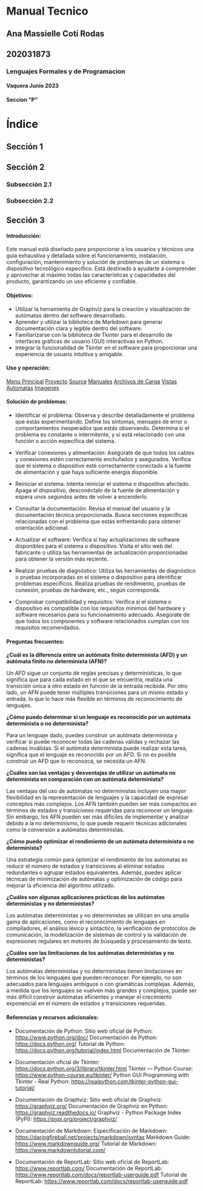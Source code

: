 # **Manual Tecnico**  

## Ana Massielle Coti Rodas  
## 202031873  

### Lenguajes Formales y de Programacion  

#### Vaquera Junio 2023  
#### Seccion "P"  

# Índice
## Sección 1
## Sección 2
### Subsección 2.1
### Subsección 2.2
## Sección 3

#### Introducción:
Este manual está diseñado para proporcionar a los usuarios y técnicos una guía exhaustiva y detallada sobre el funcionamiento, instalación, configuración, mantenimiento y solución de problemas de un sistema o dispositivo tecnológico específico. Está destinado a ayudarte a comprender y aprovechar al máximo todas las características y capacidades del producto, garantizando un uso eficiente y confiable.

#### Objetivos: 
* Utilizar la herramienta de Graphviz para la creación y visualización de autómatas dentro del software desarrollado.
* Aprender y utilizar la biblioteca de Markdown para generar documentación clara y legible dentro del software.
* Familiarizarse con la biblioteca de Tkinter para el desarrollo de interfaces gráficas de usuario (GUI) interactivas en Python.
* Integrar la funcionalidad de Tkinter en el software para proporcionar una experiencia de usuario intuitiva y amigable.

#### Uso y operación:
[Menu Principal](https://ibb.co/Hh4TFp3)
[Proyecto](https://ibb.co/zXjPyXR) 
[Source](https://ibb.co/mXXmbNY) 
[Manuales](https://ibb.co/Qc09Jjy) 
[Archivos de Carga](https://ibb.co/svD0ZbK) 
[Vistas](https://ibb.co/gSqd0mr)
[Automatas](https://ibb.co/0Q8s5PP)
[Imagenes](https://ibb.co/vLr9rS3)

#### Solución de problemas:
* Identificar el problema:
Observa y describe detalladamente el problema que estás experimentando. Define los síntomas, mensajes de error o comportamientos inesperados que estás observando.
Determina si el problema es constante o intermitente, y si está relacionado con una función o acción específica del sistema.

* Verificar conexiones y alimentación:
Asegúrate de que todos los cables y conexiones estén correctamente enchufados y asegurados.
Verifica que el sistema o dispositivo esté correctamente conectado a la fuente de alimentación y que haya suficiente energía disponible.

* Reiniciar el sistema:
Intenta reiniciar el sistema o dispositivo afectado. Apaga el dispositivo, desconéctalo de la fuente de alimentación y espera unos segundos antes de volver a encenderlo.

* Consultar la documentación:
Revisa el manual del usuario y la documentación técnica proporcionada. Busca secciones específicas relacionadas con el problema que estás enfrentando para obtener orientación adicional.

* Actualizar el software:
Verifica si hay actualizaciones de software disponibles para el sistema o dispositivo. Visita el sitio web del fabricante o utiliza las herramientas de actualización proporcionadas para obtener la versión más reciente.

* Realizar pruebas de diagnóstico:
Utiliza las herramientas de diagnóstico o pruebas incorporadas en el sistema o dispositivo para identificar problemas específicos.
Realiza pruebas de rendimiento, pruebas de conexión, pruebas de hardware, etc., según corresponda.

* Comprobar compatibilidad y requisitos:
Verifica si el sistema o dispositivo es compatible con los requisitos mínimos del hardware y software necesarios para su funcionamiento adecuado.
Asegúrate de que todos los componentes y software relacionados cumplan con los requisitos recomendados.

#### Preguntas frecuentes:
**¿Cuál es la diferencia entre un autómata finito determinista (AFD) y un autómata finito no determinista (AFN)?**

Un AFD sigue un conjunto de reglas precisas y determinísticas, lo que significa que para cada estado en el que se encuentra, realiza una transición única a otro estado en función de la entrada recibida. Por otro lado, un AFN puede tener múltiples transiciones para un mismo estado y entrada, lo que lo hace más flexible en términos de reconocimiento de lenguajes.


**¿Cómo puedo determinar si un lenguaje es reconocido por un autómata determinista o no determinista?**

Para un lenguaje dado, puedes construir un autómata determinista y verificar si puede reconocer todas las cadenas válidas y rechazar las cadenas inválidas. Si el autómata determinista puede realizar esta tarea, significa que el lenguaje es reconocido por un AFD. Si no es posible construir un AFD que lo reconozca, se necesita un AFN.


**¿Cuáles son las ventajas y desventajas de utilizar un autómata no determinista en comparación con un autómata determinista?**

Las ventajas del uso de autómatas no deterministas incluyen una mayor flexibilidad en la representación de lenguajes y la capacidad de expresar conceptos más complejos. Los AFN también pueden ser más compactos en términos de estados y transiciones requeridas para reconocer un lenguaje. Sin embargo, los AFN pueden ser más difíciles de implementar y analizar debido a la no determinismo, lo que puede requerir técnicas adicionales como la conversión a autómatas deterministas.


**¿Cómo puedo optimizar el rendimiento de un autómata determinista o no determinista?**

Una estrategia común para optimizar el rendimiento de los autómatas es reducir el número de estados y transiciones al eliminar estados redundantes o agrupar estados equivalentes. Además, puedes aplicar técnicas de minimización de autómatas y optimización de código para mejorar la eficiencia del algoritmo utilizado.


**¿Cuáles son algunas aplicaciones prácticas de los autómatas deterministas y no deterministas?**

Los autómatas deterministas y no deterministas se utilizan en una amplia gama de aplicaciones, como el reconocimiento de lenguajes en compiladores, el análisis léxico y sintáctico, la verificación de protocolos de comunicación, la modelización de sistemas de control y la validación de expresiones regulares en motores de búsqueda y procesamiento de texto.


**¿Cuáles son las limitaciones de los autómatas deterministas y no deterministas?**

Los autómatas deterministas y no deterministas tienen limitaciones en términos de los lenguajes que pueden reconocer. Por ejemplo, no son adecuados para lenguajes ambiguos o con gramáticas complejas. Además, a medida que los lenguajes se vuelven más grandes y complejos, puede ser más difícil construir autómatas eficientes y manejar el crecimiento exponencial en el número de estados y transiciones requeridas.

#### Referencias y recursos adicionales:
* Documentación de Python:
Sitio web oficial de Python: https://www.python.org/doc/
Documentación de Python: https://docs.python.org/
Tutorial de Python: https://docs.python.org/tutorial/index.html
Documentación de Tkinter:

* Documentación oficial de Tkinter: https://docs.python.org/3/library/tkinter.html
Tkinter — Python Course: https://www.python-course.eu/tkinter/
Python GUI Programming with Tkinter - Real Python: https://realpython.com/tkinter-python-gui-tutorial/

* Documentación de Graphviz:
Sitio web oficial de Graphviz: https://graphviz.org/
Documentación de Graphviz en Python: https://graphviz.readthedocs.io/
Graphviz - Python Package Index (PyPI): https://pypi.org/project/graphviz/

* Documentación de Markdown:
Especificación de Markdown: https://daringfireball.net/projects/markdown/syntax
Markdown Guide: https://www.markdownguide.org/
Tutorial de Markdown: https://www.markdowntutorial.com/

* Documentación de ReportLab:
Sitio web oficial de ReportLab: https://www.reportlab.com/
Documentación de ReportLab: https://www.reportlab.com/docs/reportlab-userguide.pdf
Tutorial de ReportLab: https://www.reportlab.com/docs/reportlab-userguide.pdf